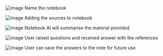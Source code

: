 ![image](https://github.com/user-attachments/assets/24643beb-ab8f-4ff9-8785-96409b6df76b)
Name the notebook


![image](https://github.com/user-attachments/assets/515fde5b-c70f-49db-a5c3-94c1228d1ed7)
Adding the sources to notebook 


![image](https://github.com/user-attachments/assets/c0a4715c-ff62-40ac-bf47-ffe70edddbfc)
Notebook AI will summarise the material provided



![image](https://github.com/user-attachments/assets/aff41632-cc1f-4c5d-82b7-996e9a17b40c)
User raised questions and received answer with the references



![image](https://github.com/user-attachments/assets/436c2a36-6443-465f-9258-17ca60862a31)
User can save the answers to the note for future use
